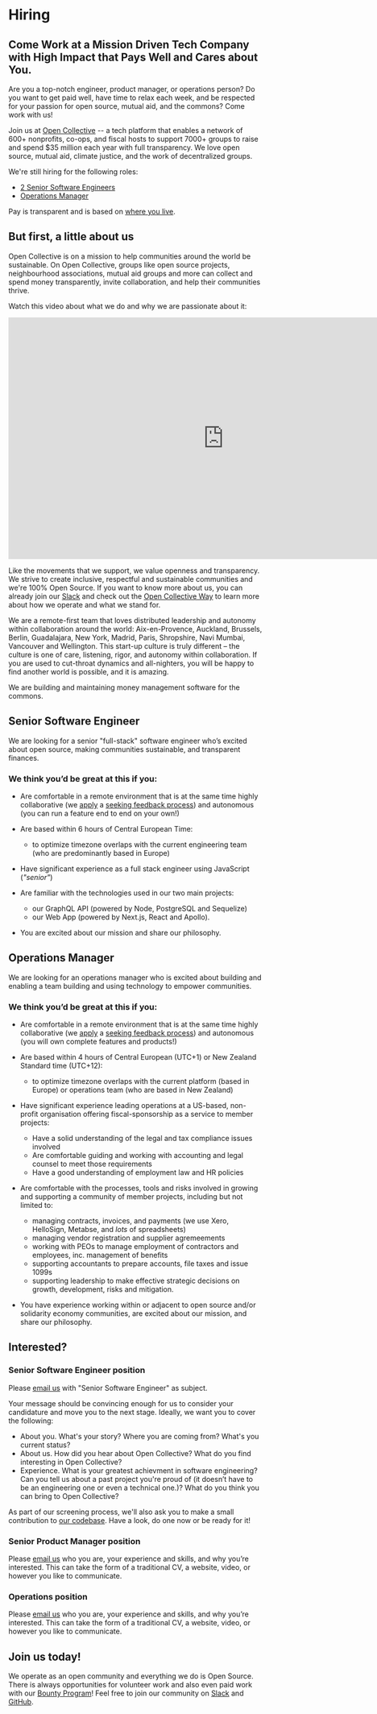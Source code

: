 # Hiring

## Come Work at a Mission Driven Tech Company with High Impact that Pays Well and Cares about You.

Are you a top-notch engineer, product manager, or operations person? Do you want to get paid well, have time to relax each week, and be respected for your passion for open source, mutual aid, and the commons? Come work with us!

<!--include photo!-->

Join us at [Open Collective](https://opencollective.com/e2c) -- a tech platform that enables a network of 600+ nonprofits, co-ops, and fiscal hosts to support 7000+ groups to raise and spend $35 million each year with full transparency. We love open source, mutual aid, climate justice, and the work of decentralized groups.

<!--
<strong>All position are currently filled, check back later! You can still send a spontaneous application if you wish.</strong>
-->

We're still hiring for the following roles:

<ul>
  <li><a href='#software-engineer'> 2 Senior Software Engineers</a></li>
  <li><a href='#operations-manager'>Operations Manager</a></li>
</ul>

Pay is transparent and is based on [where you live](https://docs.google.com/spreadsheets/d/1TvdgSmFbfB6Cj8vnWm01v7wZmo42QpcSvCK8tgIzDW0/edit#gid=165029136).

## But first, a little about us

Open Collective is on a mission to help communities around the world be sustainable. On Open Collective, groups like open source projects, neighbourhood associations, mutual aid groups and more can collect and spend money transparently, invite collaboration, and help their communities thrive.

Watch this video about what we do and why we are passionate about it:

<iframe src="https://www.youtube.com/embed/bbtQcW4E_RU?start=39" title="YouTube video player" frameborder="0" allow="accelerometer; autoplay; clipboard-write; encrypted-media; gyroscope; picture-in-picture" allowfullscreen width="854" height="480" frameborder="0"></iframe>

Like the movements that we support, we value openness and transparency. We strive to create inclusive, respectful and sustainable communities and we're 100% Open Source. If you want to know more about us, you can already join our [Slack](https://slack.opencollective.com) and check out the [Open Collective Way](https://docs.opencollective.com/help/about/the-open-collective-way) to learn more about how we operate and what we stand for.

We are a remote-first team that loves distributed leadership and autonomy within collaboration around the world: Aix-en-Provence, Auckland, Brussels, Berlin, Guadalajara, New York, Madrid, Paris, Shropshire, Navi Mumbai, Vancouver and Wellington. This start-up culture is truly different – the culture is one of care, listening, rigor, and autonomy within collaboration. If you are used to cut-throat dynamics and all-nighters, you will be happy to find another world is possible, and it is amazing.

We are building and maintaining money management software for the commons.

<h2 id='software-engineer'>Senior Software Engineer</h2>

We are looking for a senior "full-stack" software engineer who’s excited about open source, making communities sustainable, and transparent finances.

### We think you’d be great at this if you:

- Are comfortable in a remote environment that is at the same time highly collaborative (we [apply](https://github.com/opencollective/opencollective/issues/2267) a [seeking feedback process](https://reinventingorganizationswiki.com/theory/decision-making/)) and autonomous (you can run a feature end to end on your own!)

- Are based within 6 hours of Central European Time:

  - to optimize timezone overlaps with the current engineering team (who are predominantly based in Europe)

- Have significant experience as a full stack engineer using JavaScript (<em>"senior"</em>)

- Are familiar with the technologies used in our two main projects:

  - our GraphQL API (powered by Node, PostgreSQL and Sequelize)
  - our Web App (powered by Next.js, React and Apollo).

- You are excited about our mission and share our philosophy.

<h2 id='operations-manager'>Operations Manager</h2>

We are looking for an operations manager who is excited about building and enabling a team building and using technology to empower communities.

### We think you’d be great at this if you:

- Are comfortable in a remote environment that is at the same time highly collaborative (we [apply](https://github.com/opencollective/opencollective/issues/2267) a [seeking feedback process](https://reinventingorganizationswiki.com/theory/decision-making/)) and autonomous (you will own complete features and products!)

- Are based within 4 hours of Central European (UTC+1) or New Zealand Standard time (UTC+12):

  - to optimize timezone overlaps with the current platform (based in Europe) or operations team (who are based in New Zealand)

- Have significant experience leading operations at a US-based, non-profit organisation offering fiscal-sponsorship as a service to member projects:

  - Have a solid understanding of the legal and tax compliance issues involved
  - Are comfortable guiding and working with accounting and legal counsel to meet those requirements
  - Have a good understanding of employment law and HR policies

- Are comfortable with the processes, tools and risks involved in growing and supporting a community of member projects, including but not limited to:

  - managing contracts, invoices, and payments (we use Xero, HelloSign, Metabse, and _lots_ of spreadsheets)
  - managing vendor registration and supplier agremeements
  - working with PEOs to manage employment of contractors and employees, inc. management of benefits
  - supporting accountants to prepare accounts, file taxes and issue 1099s
  - supporting leadership to make effective strategic decisions on growth, development, risks and mitigation.

- You have experience working within or adjacent to open source and/or solidarity economy communities, are excited about our mission, and share our philosophy.

<!--
## Want to apply spontaneously?
-->

## Interested?

### Senior Software Engineer position

Please [email us](mailto:info@opencollective.com) with "Senior Software Engineer" as subject.

Your message should be convincing enough for us to consider your candidature and move you to the next stage. Ideally, we want you to cover the following:

- About you. What's your story? Where you are coming from? What's you current status?
- About us. How did you hear about Open Collective? What do you find interesting in Open Collective?
- Experience. What is your greatest achievment in software engineering? Can you tell us about a past project you're proud of (it doesn’t have to be an engineering one or even a technical one.)? What do you think you can bring to Open Collective?

As part of our screening process, we'll also ask you to make a small contribution to [our codebase](https://github.com/opencollective). Have a look, do one now or be ready for it!

### Senior Product Manager position

Please [email us](mailto:info@opencollective.com) who you are, your experience and skills, and why you’re interested. This can take the form of a traditional CV, a website, video, or however you like to communicate.

### Operations position

Please [email us](mailto:info@opencollective.com) who you are, your experience and skills, and why you’re interested. This can take the form of a traditional CV, a website, video, or however you like to communicate.

## Join us today!

We operate as an open community and everything we do is Open Source. There is always opportunities for volunteer work and also even paid work with our [Bounty Program](https://docs.opencollective.com/help/contributing/development/bounties)! Feel free to join our community on [Slack](https://slack.opencollective.com) and [GitHub](https://github.com/opencollective).
